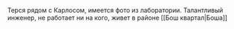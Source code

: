 Терся рядом с Карлосом, имеется фото из лаборатории. Талантливый инженер, не работает ни на кого, живет в районе [[Бош квартал|Боша]]